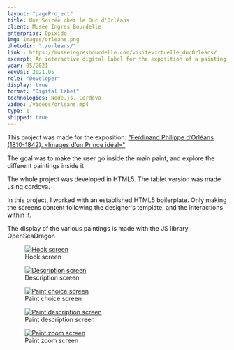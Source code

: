 ```yaml
---
layout: "pageProject"
title: Une Soirée chez le Duc d'Orléans
client: Musée Ingres Bourdelle
enterprise: Opixido
img: images/orleans.png
photodir: "./orleans/"
link : https://museeingresbourdelle.com/visitevirtuelle_ducOrleans/
excerpt: An interactive digital label for the exposition of a painting.
year: 05/2021
keyVal: 2021.05
role: "Developer"
display: true
format: "Digital label"
technologies: Node.js, Cordova
video: /videos/orleans.mp4
type: 1
shipped: true
---
```

<p>This project was made for the exposition: <a href="https://museeingresbourdelle.com/ferdinand-philippe-d'orleans" target="_blank">"Ferdinand Philippe d’Orléans (1810-1842). «Images d’un Prince idéal»"</a> </p>
<p>The goal was to make the user go inside the main paint, and explore the different paintings inside it</p>
<p>The whole project was developed in HTML5. The tablet version was made using cordova.</p>
<p>In this project, I worked with an established HTML5 boilerplate. Only making the screens content following the designer's template, and the interactions within it.</p>
<p>The display of the various paintings is made with the JS library OpenSeaDragon</p>
<div class="project-gallery">
    <figure itemprop="associatedMedia" itemscope itemtype="http://schema.org/ImageObject">
        <a href="{{page.photodir}}accroche.png" itemprop="contentUrl" data-size="1920x856">
          <img class="project-image" src="{{page.photodir}}thumb-accroche.png" itemprop="thumbnail" alt="Hook screen" />
        </a>
        <figcaption itemprop="caption description">Hook screen</figcaption>
    </figure>
    <figure itemprop="associatedMedia" itemscope itemtype="http://schema.org/ImageObject">
        <a href="{{page.photodir}}details-peinture.png" itemprop="contentUrl" data-size="1920x856">
          <img class="project-image" src="{{page.photodir}}thumb-details-peinture.png" itemprop="thumbnail" alt="Description screen" />
        </a>
        <figcaption itemprop="caption description">Description screen</figcaption>
    </figure>
    <figure itemprop="associatedMedia" itemscope itemtype="http://schema.org/ImageObject">
        <a href="{{page.photodir}}poi-choix.png" itemprop="contentUrl" data-size="1920x856">
          <img class="project-image" src="{{page.photodir}}thumb-poi-choix.png" itemprop="thumbnail" alt="Paint choice screen" />
        </a>
        <figcaption itemprop="caption description">Paint choice screen</figcaption>
    </figure>
    <figure itemprop="associatedMedia" itemscope itemtype="http://schema.org/ImageObject">
        <a href="{{page.photodir}}fiche.png" itemprop="contentUrl" data-size="1920x856">
          <img class="project-image" src="{{page.photodir}}thumb-fiche.png" itemprop="thumbnail" alt="Paint description screen" />
        </a>
        <figcaption itemprop="caption description">Paint description screen</figcaption>
    </figure>
    <figure itemprop="associatedMedia" itemscope itemtype="http://schema.org/ImageObject">
        <a href="{{page.photodir}}image.png" itemprop="contentUrl" data-size="1920x856">
          <img class="project-image" src="{{page.photodir}}thumb-image.png" itemprop="thumbnail" alt="Paint zoom screen" />
        </a>
        <figcaption itemprop="caption description">Paint zoom screen</figcaption>
    </figure>
</div>
